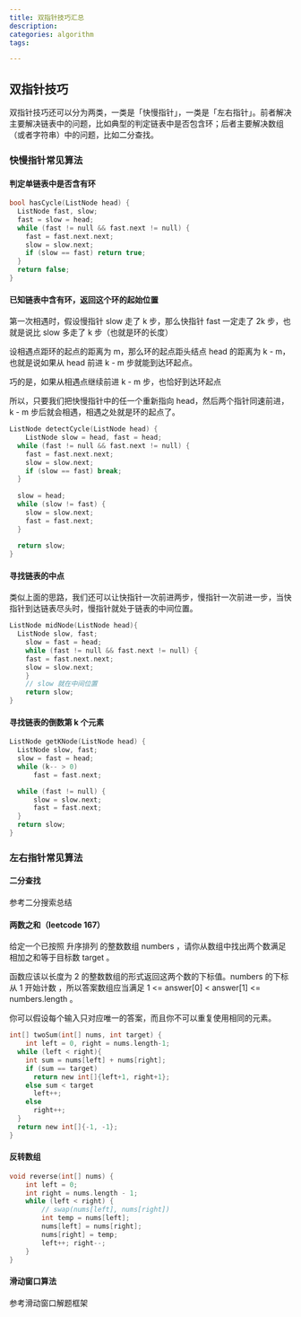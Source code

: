 ```yaml
---
title: 双指针技巧汇总
description: 
categories: algorithm
tags:

---
```


## 双指针技巧

双指针技巧还可以分为两类，一类是「快慢指针」，一类是「左右指针」。前者解决主要解决链表中的问题，比如典型的判定链表中是否包含环；后者主要解决数组（或者字符串）中的问题，比如二分查找。

### 快慢指针常见算法

#### 判定单链表中是否含有环

```cpp
bool hasCycle(ListNode head) {
  ListNode fast, slow;
  fast = slow = head;
  while (fast != null && fast.next != null) {
    fast = fast.next.next;
    slow = slow.next;
    if (slow == fast) return true;
  }
  return false;
}
```

#### 已知链表中含有环，返回这个环的起始位置

第一次相遇时，假设慢指针 slow 走了 k 步，那么快指针 fast 一定走了 2k 步，也就是说比 slow 多走了 k 步（也就是环的长度）

设相遇点距环的起点的距离为 m，那么环的起点距头结点 head 的距离为 k - m，也就是说如果从 head 前进 k - m 步就能到达环起点。

巧的是，如果从相遇点继续前进 k - m 步，也恰好到达环起点

所以，只要我们把快慢指针中的任一个重新指向 head，然后两个指针同速前进，k - m 步后就会相遇，相遇之处就是环的起点了。

```cpp
ListNode detectCycle(ListNode head) {
	ListNode slow = head, fast = head;
  while (fast != null && fast.next != null) {
    fast = fast.next.next;
    slow = slow.next;
    if (slow == fast) break;
  }
  
  slow = head;
  while (slow != fast) {
    slow = slow.next;
    fast = fast.next;
  }
  
  return slow;
}
```

#### 寻找链表的中点

类似上面的思路，我们还可以让快指针一次前进两步，慢指针一次前进一步，当快指针到达链表尽头时，慢指针就处于链表的中间位置。

```cpp
ListNode midNode(ListNode head){
  ListNode slow, fast;
	slow = fast = head;
	while (fast != null && fast.next != null) {
    fast = fast.next.next;
    slow = slow.next;
	}
	// slow 就在中间位置
	return slow;
}

```

#### 寻找链表的倒数第 k 个元素

```cpp
ListNode getKNode(ListNode head) {
  ListNode slow, fast;
  slow = fast = head;
  while (k-- > 0) 
      fast = fast.next;

  while (fast != null) {
      slow = slow.next;
      fast = fast.next;
  }
  return slow;
}

```

### 左右指针常见算法

#### 二分查找

参考二分搜索总结

#### 两数之和（leetcode 167）

给定一个已按照 升序排列  的整数数组 numbers ，请你从数组中找出两个数满足相加之和等于目标数 target 。

函数应该以长度为 2 的整数数组的形式返回这两个数的下标值。numbers 的下标 从 1 开始计数 ，所以答案数组应当满足 1 <= answer[0] < answer[1] <= numbers.length 。

你可以假设每个输入只对应唯一的答案，而且你不可以重复使用相同的元素。

```c
int[] twoSum(int[] nums, int target) {
	int left = 0, right = nums.length-1;
  while (left < right){
    int sum = nums[left] + nums[right];
    if (sum == target)
      return new int[]{left+1, right+1};
    else sum < target
      left++;
    else
      right++;
  }
  return new int[]{-1, -1};
}
```

#### 反转数组

```c
void reverse(int[] nums) {
    int left = 0;
    int right = nums.length - 1;
    while (left < right) {
        // swap(nums[left], nums[right])
        int temp = nums[left];
        nums[left] = nums[right];
        nums[right] = temp;
        left++; right--;
    }
}
```

#### 滑动窗口算法

参考滑动窗口解题框架